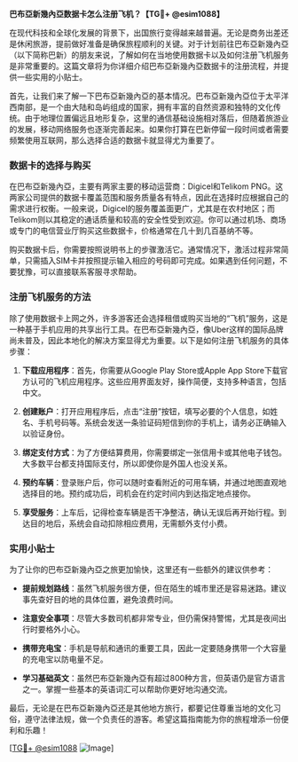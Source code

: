 **巴布亞新幾內亞数据卡怎么注册飞机？【TG💪+ @esim1088】**

在现代科技和全球化发展的背景下，出国旅行变得越来越普遍。无论是商务出差还是休闲旅游，提前做好准备是确保旅程顺利的关键。对于计划前往巴布亞新幾內亞（以下简称巴新）的朋友来说，了解如何在当地使用数据卡以及如何注册飞机服务是非常重要的。这篇文章将为你详细介绍巴布亞新幾內亞数据卡的注册流程，并提供一些实用的小贴士。

首先，让我们来了解一下巴布亞新幾內亞的基本情况。巴布亞新幾內亞位于太平洋西南部，是一个由大陆和岛屿组成的国家，拥有丰富的自然资源和独特的文化传统。由于地理位置偏远且地形复杂，这里的通信基础设施相对落后，但随着旅游业的发展，移动网络服务也逐渐完善起来。如果你打算在巴新停留一段时间或者需要频繁使用互联网，那么选择合适的数据卡就显得尤为重要了。

### 数据卡的选择与购买

在巴布亞新幾內亞，主要有两家主要的移动运营商：Digicel和Telikom PNG。这两家公司提供的数据卡覆盖范围和服务质量各有特点，因此在选择时应根据自己的需求进行权衡。一般来说，Digicel的服务覆盖面更广，尤其是在农村地区；而Telikom则以其稳定的通话质量和较高的安全性受到欢迎。你可以通过机场、商场或专门的电信营业厅购买这些数据卡，价格通常在几十到几百基纳不等。

购买数据卡后，你需要按照说明书上的步骤激活它。通常情况下，激活过程非常简单，只需插入SIM卡并按照提示输入相应的号码即可完成。如果遇到任何问题，不要犹豫，可以直接联系客服寻求帮助。

### 注册飞机服务的方法

除了使用数据卡上网之外，许多游客还会选择租借或购买当地的“飞机”服务，这是一种基于手机应用的共享出行工具。在巴布亞新幾內亞，像Uber这样的国际品牌尚未普及，因此本地化的解决方案显得尤为重要。以下是如何注册飞机服务的具体步骤：

1. **下载应用程序**：首先，你需要从Google Play Store或Apple App Store下载官方认可的飞机应用程序。这些应用界面友好，操作简便，支持多种语言，包括中文。

2. **创建账户**：打开应用程序后，点击“注册”按钮，填写必要的个人信息，如姓名、手机号码等。系统会发送一条验证码短信到你的手机上，请务必正确输入以验证身份。

3. **绑定支付方式**：为了方便结算费用，你需要绑定一张信用卡或其他电子钱包。大多数平台都支持国际支付，所以即使你是外国人也没关系。

4. **预约车辆**：登录账户后，你可以随时查看附近的可用车辆，并通过地图直观地选择目的地。预约成功后，司机会在约定时间内到达指定地点接你。

5. **享受服务**：上车后，记得检查车辆是否干净整洁，确认无误后再开始行程。到达目的地后，系统会自动扣除相应费用，无需额外支付小费。

### 实用小贴士

为了让你的巴布亞新幾內亞之旅更加愉快，这里还有一些额外的建议供参考：

- **提前规划路线**：虽然飞机服务很方便，但在陌生的城市里还是容易迷路。建议事先查好目的地的具体位置，避免浪费时间。
  
- **注意安全事项**：尽管大多数司机都非常专业，但仍需保持警惕，尤其是夜间出行时要格外小心。

- **携带充电宝**：手机是导航和通讯的重要工具，因此一定要随身携带一个大容量的充电宝以防电量不足。

- **学习基础英文**：虽然巴布亞新幾內亞有超过800种方言，但英语仍是官方语言之一。掌握一些基本的英语词汇可以帮助你更好地沟通交流。

最后，无论是在巴布亞新幾內亞还是其他地方旅行，都要记住尊重当地的文化习俗，遵守法律法规，做一个负责任的游客。希望这篇指南能为你的旅程增添一份便利和乐趣！

[[TG💪+ @esim1088](https://t.me/s/esim1088) ![Image](https://i.postimg.cc/4NQfJmqS/Snipaste-2025-05-13-00-14-12.png)]